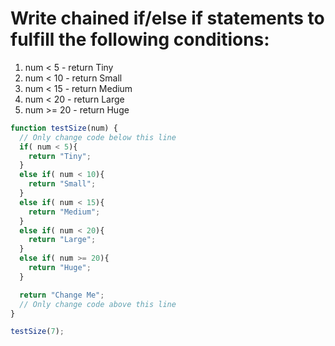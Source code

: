 # Write chained if/else if statements to fulfill the following conditions:

1. num < 5 - return Tiny
2. num < 10 - return Small
3. num < 15 - return Medium
4. num < 20 - return Large
5. num >= 20 - return Huge

```Javascript
function testSize(num) {
  // Only change code below this line
  if( num < 5){
    return "Tiny";
  }
  else if( num < 10){
    return "Small";
  }
  else if( num < 15){
    return "Medium";
  }
  else if( num < 20){
    return "Large";
  }
  else if( num >= 20){
    return "Huge";
  }

  return "Change Me";
  // Only change code above this line
}

testSize(7);

```
